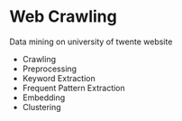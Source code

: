 # Web Crawling
Data mining on university of twente website

- Crawling
- Preprocessing
- Keyword Extraction
- Frequent Pattern Extraction
- Embedding
- Clustering
